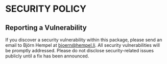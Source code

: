 # SECURITY POLICY

## Reporting a Vulnerability

If you discover a security vulnerability within this package, please send an email to Björn Hempel at
bjoern@hempel.li. All security vulnerabilities will be promptly addressed. Please do not disclose
security-related issues publicly until a fix has been announced.